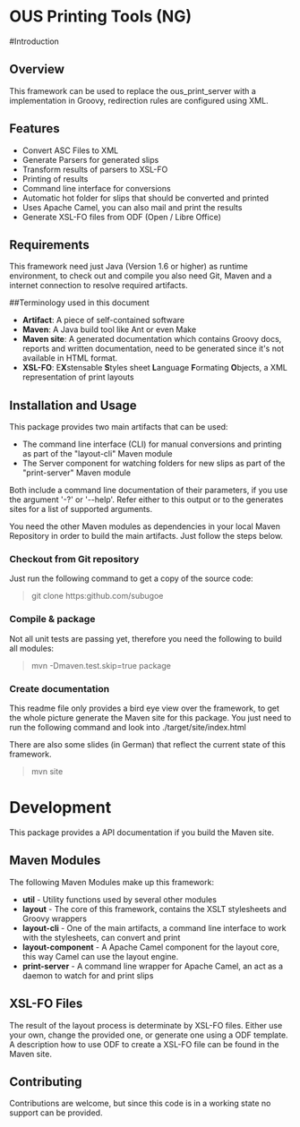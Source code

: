 OUS Printing Tools (NG)
=======================

#Introduction

## Overview
This framework can be used to replace the ous_print_server with a implementation in Groovy, redirection rules are configured using XML.

## Features
* Convert ASC Files to XML
* Generate Parsers for generated slips
* Transform results of parsers to XSL-FO
* Printing of results
* Command line interface for conversions 
* Automatic hot folder for slips that should be converted and printed
* Uses Apache Camel, you can also mail and print the results 
* Generate XSL-FO files from ODF (Open / Libre Office)

## Requirements
This framework need just Java (Version 1.6 or higher) as runtime environment, to check out and compile you also need Git, Maven and a internet connection to resolve required artifacts.

##Terminology used in this document
* **Artifact**: A piece of self-contained software
* **Maven**: A Java build tool like Ant or even Make 
* **Maven site**: A generated documentation which contains Groovy docs, reports and written documentation, need to be generated since it's not available in HTML format.
* **XSL-FO**: E**X**stensable **S**tyles sheet **L**anguage **F**ormating **O**bjects, a XML representation of print layouts

## Installation and Usage
This package provides two main artifacts that can be used:
* The command line interface (CLI) for manual conversions and printing as part of the "layout-cli" Maven module
* The Server component for watching folders for new slips as part of the "print-server" Maven module

Both include a command line documentation of their parameters, if you use the argument '-?' or '--help'. Refer either to this output or to the generates sites for a list of supported arguments.

You need the other Maven modules as dependencies in your local Maven Repository in order to build the main artifacts. Just follow the steps below.

### Checkout from Git repository

Just run the following command to get a copy of the source code:
> git clone https:github.com/subugoe

### Compile & package
Not all unit tests are passing yet, therefore you need the following to build all modules:
> mvn -Dmaven.test.skip=true package

### Create documentation
This readme file only provides a bird eye view over the framework, to get the whole picture generate the Maven site for this package. You just need to run the following command and look into ./target/site/index.html

There are also some slides (in German) that reflect the current state of this framework.

>mvn site

# Development

This package provides a API documentation if you build the Maven site.

## Maven Modules
The following Maven Modules make up this framework:
* **util** - Utility functions used by several other modules
* **layout** - The core of this framework, contains the XSLT stylesheets and Groovy wrappers
* **layout-cli** - One of the main artifacts, a command line interface to work with the stylesheets, can convert and print
* **layout-component** - A Apache Camel component for the layout core, this way Camel can use the layout engine.
* **print-server** - A command line wrapper for Apache Camel, an act as a daemon to watch for and print slips


## XSL-FO Files
The result of the layout process is determinate by XSL-FO files. Either use your own, change the provided one, or generate one using a ODF template. A description how to use ODF to create a XSL-FO file can be found in the Maven site.

## Contributing
Contributions are welcome, but since this code is in a working state no support can be provided. 